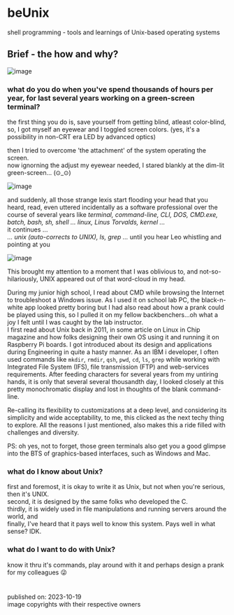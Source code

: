 # beUnix
shell programming - tools and learnings of Unix-based operating systems

## Brief - the how and why?
![image](https://github.com/bojasv/beUnix/assets/59419054/00f78277-774f-4a27-8c8a-0878638eb960)

### what do you do when you've spend thousands of hours per year, for last several years working on a green-screen terminal?  

the first thing you do is, save yourself from getting blind, atleast color-blind, so, I got myself an eyewear and I toggled screen colors. (yes, it's a possibility in non-CRT era LED by advanced optics)  

then I tried to overcome 'the attachment' of the system operating the screen.  
now ignorning the adjust my eyewear needed, I stared blankly at the dim-lit green-screen... (⊙_⊙)  

![image](https://github.com/bojasv/beUnix/assets/59419054/397e21e5-0463-4740-a005-963e55d5d703)

and suddenly, all those strange lexis start flooding your head that you heard, read, even uttered incidentally as a software professional over the course of several years like _terminal,  command-line, CLI, DOS, CMD.exe, batch, bash, sh, shell ... linux, Linus Torvalds, kernel ..._  
it continues ...  
_... unix (auto-corrects to UNIX), ls, grep ..._
until you hear Leo whistling and pointing at you  

![image](https://github.com/bojasv/beUnix/assets/59419054/f46cbf33-33c7-42f9-bcfa-f35f530b1212)

This brought my attention to a moment that I was oblivious to, and not-so-hilariously, UNIX appeared out of that word-cloud in my head.  

During my junior high school, I read about CMD while browsing the Internet to troubleshoot a Windows issue. As I used it on school lab PC, the black-n-white app looked pretty boring but I had also read about how a prank could be played using this, so I pulled it on my fellow backbenchers...oh what a joy I felt until I was caught by the lab instructor.  
I first read about Unix back in 2011, in some article on Linux in Chip magazine and how folks designing their own OS using it and running it on Raspberry Pi boards. I got introduced about its design and applications during Engineering in quite a hasty manner. As an IBM i developer, I often used commands like `mkdir`, `rmdir`, `qsh`, `pwd`, `cd`, `ls`, `grep` while working with Integrated File System (IFS), file transmission (FTP) and web-services requirements. After feeding characters for several years from my untiring hands, it is only that several several thousandth day, I looked closely at this pretty monochromatic display and lost in thoughts of the blank command-line.  

Re-calling its flexibility to customizations at a deep level, and considering its simplicity and wide acceptability, to me, this clicked as the next techy thing to explore. All the reasons I just mentioned, also makes this a ride filled with challenges and diversity.  

PS: oh yes, not to forget, those green terminals also get you a good glimpse into the BTS of graphics-based interfaces, such as Windows and Mac.  

### what do I know about Unix?   
first and foremost, it is okay to write it as Unix, but not when you're serious, then it's UNIX.  
second, it is designed by the same folks who developed the C.  
thirdly, it is widely used in file manipulations and running servers around the world, and  
finally, I've heard that it pays well to know this system. Pays well in what sense? IDK.

### what do I want to do with Unix?  
know it thru it's commands, play around with it and perhaps design a prank for my colleagues 😜  


#
published on: 2023-10-19  
image copyrights with their respective owners
